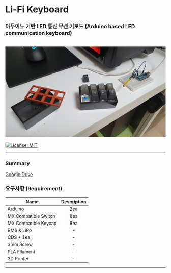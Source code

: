 # Li-Fi Keyboard
### 아두이노 기반 LED 통신 무선 키보드 (Arduino based LED communication keyboard)

<br />

<img src="img/img1.jpg" width="700px"/>

<br />

[![License: MIT](https://img.shields.io/badge/License-MIT-yellow.svg)](https://opensource.org/licenses/MIT)

----------------------------------------
### Summary
[Google Drive](https://drive.google.com/drive/folders/1b7dvXcPiOU_c4KDfSVUqPuMRzktWuaV_?usp=sharing)

### 요구사항 (Requirement)
| Name                 | Description |
| -------------------- | :---------: |
| Arduino              |     2ea     |
| MX Compatible Switch |     8ea     |
| MX Compatible Keycap |     8ea     |
| BMS & LiPo           |      -      |
| CDS * 1ea            |      -      |
| 3mm Screw            |      -      |
| PLA Filament         |      -      |
| 3D Printer           |      -      |

-----------------------------------------------
